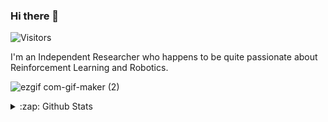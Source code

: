 ### Hi there 👋

 ![Visitors](https://visitor-badge.glitch.me/badge?page_id=7enTropy7)

I'm an Independent Researcher who happens to be quite passionate about Reinforcement Learning and Robotics.

![ezgif com-gif-maker (2)](https://user-images.githubusercontent.com/36446402/113449891-6fc35700-941c-11eb-9211-698674347d1f.gif)

<details>
  <summary>:zap: Github Stats</summary>
  
  <a href="https://github.com/7enTropy7">
  <img align="center" src="https://github-readme-stats.vercel.app/api?username=7enTropy7&show_icons=true&line_height=27&count_private=true&title_color=ffffff&text_color=c9cacc&icon_color=2bbc8a&bg_color=1d1f21" alt="Unnikrishnan's GitHub Stats" />
</a>

</details>

<!--
Here are some ideas to get you started:

- 🔭 I’m currently working on ...
- 🌱 I’m currently learning ...
- 👯 I’m looking to collaborate on ...
- 🤔 I’m looking for help with ...
- 💬 Ask me about ...
- 📫 How to reach me: ...
- 😄 Pronouns: ...
- ⚡ Fun fact: ...
-->
